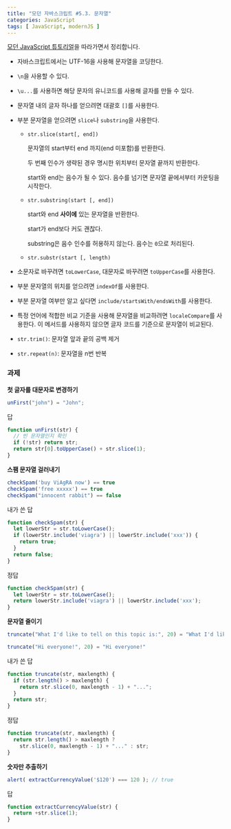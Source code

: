 ```yaml
---
title: "모던 자바스크립트 #5.3. 문자열"
categories: JavaScript
tags: [ JavaScript, modernJS ]
---
```


[모던 JavaScript 튜토리얼](https://ko.javascript.info/)을 따라가면서 정리합니다.

- 자바스크립트에서는 UTF-16을 사용해 문자열을 코딩한다.

- `\n`을 사용할 수 있다.

- `\u...`를 사용하면 해당 문자의 유니코드를 사용해 글자를 만들 수 있다.

- 문자열 내의 글자 하나를 얻으려면 대괄호 `[]`를 사용한다.

- 부분 문자열을 얻으려면 `slice`나 `substring`을 사용한다.

  - `str.slice(start[, end])` 

    문자열의 start부터 end 까지(end 미포함)를 반환한다.

    두 번째 인수가 생략된 경우 명시한 위치부터 문자열 끝까지 반환한다.

    start와 end는 음수가 될 수 있다. 음수를 넘기면 문자열 끝에서부터 카운팅을 시작한다.

  - `str.substring(start [, end])`

    start와 end **사이에** 있는 문자열을 반환한다.

    start가 end보다 커도 괜찮다.

    substring은 음수 인수를 허용하지 않는다. 음수는 `0`으로 처리된다.

  - `str.substr(start [, length)`

- 소문자로 바꾸려면 `toLowerCase`, 대문자로 바꾸려면 `toUpperCase`를 사용한다.

- 부분 문자열의 위치를 얻으려면 `indexOf`를 사용한다.

- 부분 문자열 여부만 알고 싶다면 `include/startsWith/endsWith`를 사용한다.

- 특정 언어에 적합한 비교 기준을 사용해 문자열을 비교하려면 `localeCompare`를 사용한다. 이 메서드를 사용하지 않으면 글자 코드를 기준으로 문자열이 비교된다.

- `str.trim()`: 문자열 앞과 끝의 공백 제거

- `str.repeat(n)`: 문자열을 n번 반복

### 과제

**첫 글자를 대문자로 변경하기**

```js
unFirst("john") = "John";
```

답

```js
function unFirst(str) {
  // 빈 문자열인지 확인
  if (!str) return str;
  return str[0].toUpperCase() + str.slice(1);
}
```

**스팸 문자열 걸러내기**

```js
checkSpam('buy ViAgRA now') == true
checkSpam('free xxxxx') == true
checkSpam("innocent rabbit") == false
```

내가 쓴 답

```js
function checkSpam(str) {
  let lowerStr = str.toLowerCase();
  if (lowerStr.include('viagra') || lowerStr.include('xxx')) {
    return true;
  }
  return false;
}
```

정답

```js
function checkSpam(str) {
  let lowerStr = str.toLowerCase();
  return lowerStr.include('viagra') || lowerStr.include('xxx'); 
}
```

**문자열 줄이기**

```js
truncate("What I'd like to tell on this topic is:", 20) = "What I'd like to te…"

truncate("Hi everyone!", 20) = "Hi everyone!"
```

내가 쓴 답

```js
function truncate(str, maxlength) {
  if (str.length() > maxlength) {
    return str.slice(0, maxlength - 1) + "...";
  }
  return str;
}
```

정답

```js
function truncate(str, maxlength) {
  return str.length() > maxlength ? 
    str.slice(0, maxlength - 1) + "..." : str;
}
```



**숫자만 추출하기**

```js
alert( extractCurrencyValue('$120') === 120 ); // true
```

답

```js
function extractCurrencyValue(str) {
  return +str.slice(1);
}
```


